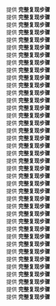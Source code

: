 提供 **完整复现步骤**<br/>
提供 **完整复现步骤**<br/>
提供 **完整复现步骤**<br/>
提供 **完整复现步骤**<br/>
提供 **完整复现步骤**<br/>
提供 **完整复现步骤**<br/>
提供 **完整复现步骤**<br/>
提供 **完整复现步骤**<br/>
提供 **完整复现步骤**<br/>
提供 **完整复现步骤**<br/>
提供 **完整复现步骤**<br/>
提供 **完整复现步骤**<br/>
提供 **完整复现步骤**<br/>
提供 **完整复现步骤**<br/>
提供 **完整复现步骤**<br/>
提供 **完整复现步骤**<br/>
提供 **完整复现步骤**<br/>
提供 **完整复现步骤**<br/>
提供 **完整复现步骤**<br/>
提供 **完整复现步骤**<br/>
提供 **完整复现步骤**<br/>
提供 **完整复现步骤**<br/>
提供 **完整复现步骤**<br/>
提供 **完整复现步骤**<br/>
提供 **完整复现步骤**<br/>
提供 **完整复现步骤**<br/>
提供 **完整复现步骤**<br/>
提供 **完整复现步骤**<br/>
提供 **完整复现步骤**<br/>
提供 **完整复现步骤**<br/>
提供 **完整复现步骤**<br/>
提供 **完整复现步骤**<br/>
提供 **完整复现步骤**<br/>
提供 **完整复现步骤**<br/>
提供 **完整复现步骤**<br/>
提供 **完整复现步骤**<br/>
提供 **完整复现步骤**<br/>
提供 **完整复现步骤**<br/>
提供 **完整复现步骤**<br/>
